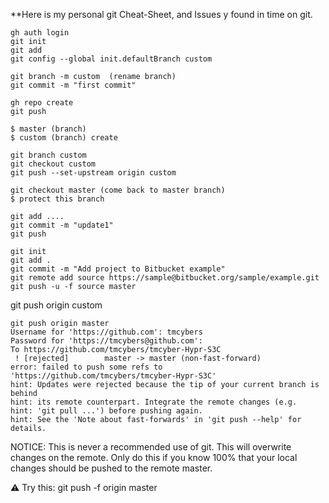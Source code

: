 **Here is my personal git Cheat-Sheet, and Issues y found in time on git.


```
gh auth login
git init
git add 
git config --global init.defaultBranch custom

git branch -m custom  (rename branch)
git commit -m "first commit"

gh repo create
git push

$ master (branch)
$ custom (branch) create

git branch custom
git checkout custom
git push --set-upstream origin custom

git checkout master (come back to master branch)
$ protect this branch

git add ....
git commit -m "update1"
git push

```





```
git init
git add .
git commit -m "Add project to Bitbucket example"
git remote add source https://sample@bitbucket.org/sample/example.git
git push -u -f source master
```



git push origin custom




~~~
git push origin master
Username for 'https://github.com': tmcybers
Password for 'https://tmcybers@github.com': 
To https://github.com/tmcybers/tmcyber-Hypr-S3C
 ! [rejected]        master -> master (non-fast-forward)
error: failed to push some refs to 'https://github.com/tmcybers/tmcyber-Hypr-S3C'
hint: Updates were rejected because the tip of your current branch is behind
hint: its remote counterpart. Integrate the remote changes (e.g.
hint: 'git pull ...') before pushing again.
hint: See the 'Note about fast-forwards' in 'git push --help' for details.
~~~
NOTICE: This is never a recommended use of git. This will overwrite changes on the remote. Only do this if you know 100% that your local changes should be pushed to the remote master.

⚠️ Try this: git push -f origin master










